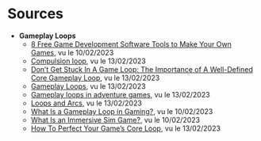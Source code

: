 # Sources

- **Gameplay Loops**
  - [8 Free Game Development Software Tools to Make Your Own Games](https://www.makeuseof.com/tag/five-free-game-development-tools-make-your-own-games/), vu le 10/02/2023
  - [Compulsion loop](https://en.wikipedia.org/wiki/Compulsion_loop), vu le 13/02/2023
  - [Don’t Get Stuck In A Game Loop: The Importance of A Well-Defined Core Gameplay Loop](https://www.gamedesigning.org/learn/game-loop/), vu le 13/02/2023
  - [Gameplay Loops](https://docs.sunflower-land.com/contributing/game-design/gameplay-loops), vu le 13/02/2023
  - [Gameplay loops in adventure games](https://www.reddit.com/r/gamedesign/comments/z33dyl/gameplay_loops_in_adventure_games/), vu le 13/02/2023
  - [Loops and Arcs](https://lostgarden.home.blog/2012/04/30/loops-and-arcs/), vu le 13/02/2023
  - [What Is a Gameplay Loop in Gaming?](https://www.makeuseof.com/gameplay-loop-gaming/), vu le 10/02/2023
  - [What Is an Immersive Sim Game?](https://www.makeuseof.com/what-is-immersive-sim-game/), vu le 10/02/2023
  - [How To Perfect Your Game’s Core Loop](https://gameanalytics.com/blog/how-to-perfect-your-games-core-loop/), vu le 13/02/2023
